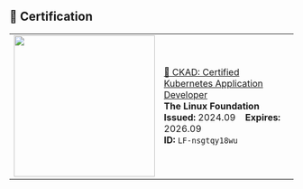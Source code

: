 ## 📜 Certification

<table>
  <tr>
    <td>
      <img src="https://user-images.githubusercontent.com/134813596/275030782-142bf988-537c-4730-a968-68f0a15bffc8.png" width="250"/>
    </td>
    <td>
      <a href="https://training.linuxfoundation.org/certification/ckad/">🐳 CKAD: Certified Kubernetes Application Developer</a><br/>
      <b>The Linux Foundation</b><br/>
      <b>Issued:</b> 2024.09 &nbsp;&nbsp; <b>Expires:</b> 2026.09<br/>
      <b>ID:</b> <code>LF-nsgtqy18wu</code>
    </td>
  </tr>
</table>
